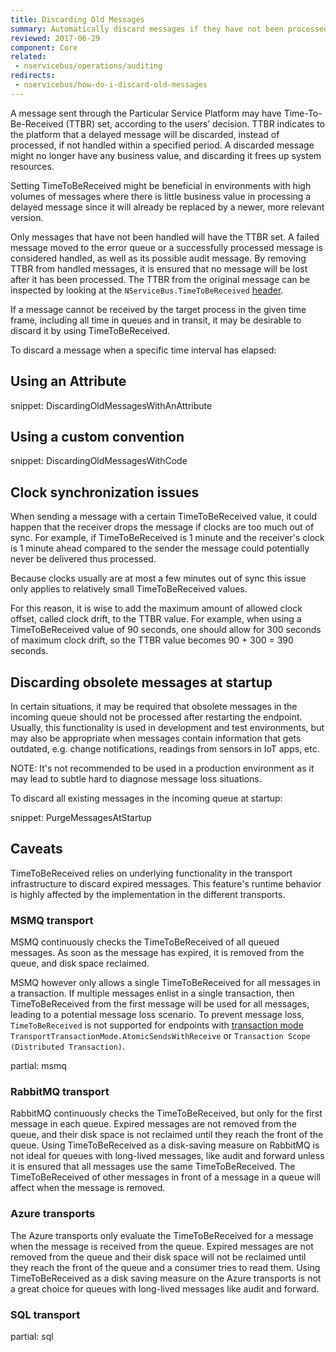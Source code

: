 ```yaml
---
title: Discarding Old Messages
summary: Automatically discard messages if they have not been processed within a given period of time.
reviewed: 2017-06-29
component: Core
related:
 - nservicebus/operations/auditing
redirects:
 - nservicebus/how-do-i-discard-old-messages
---
```


A message sent through the Particular Service Platform may have Time-To-Be-Received (TTBR) set, according to the users’ decision. TTBR indicates to the platform that a delayed message will be discarded, instead of processed, if not handled within a specified period. A discarded message might no longer have any business value, and discarding it frees up system resources.

Setting TimeToBeReceived might be beneficial in environments with high volumes of messages where there is little business value in processing a delayed message since it will already be replaced by a newer, more relevant version.

Only messages that have not been handled will have the TTBR set. A failed message moved to the error queue or a successfully processed message is considered handled, as well as its possible audit message. By removing TTBR from handled messages, it is ensured that no message will be lost after it has been processed. The TTBR from the original message can be inspected by looking at the `NServiceBus.TimeToBeReceived` [header](/nservicebus/messaging/headers.md).

If a message cannot be received by the target process in the given time frame, including all time in queues and in transit, it may be desirable to discard it by using TimeToBeReceived.


To discard a message when a specific time interval has elapsed:


## Using an Attribute

snippet: DiscardingOldMessagesWithAnAttribute


## Using a custom convention

snippet: DiscardingOldMessagesWithCode


## Clock synchronization issues

When sending a message with a certain TimeToBeReceived value, it could happen that the receiver drops the message if clocks are too much out of sync. For example, if TimeToBeReceived is 1 minute and the receiver's clock is 1 minute ahead compared to the sender the message could potentially never be delivered thus processed.

Because clocks usually are at most a few minutes out of sync this issue only applies to relatively small TimeToBeReceived values.

For this reason, it is wise to add the maximum amount of allowed clock offset, called clock drift, to the TTBR value. For example, when using a TimeToBeReceived value of 90 seconds, one should allow for 300 seconds of maximum clock drift, so the TTBR value becomes 90 + 300 = 390 seconds.


## Discarding obsolete messages at startup

In certain situations, it may be required that obsolete messages in the incoming queue should not be processed after restarting the endpoint. Usually, this functionality is used in development and test environments, but may also be appropriate when messages contain information that gets outdated, e.g. change notifications, readings from sensors in IoT apps, etc.

NOTE: It's not recommended to be used in a production environment as it may lead to subtle hard to diagnose message loss situations.

To discard all existing messages in the incoming queue at startup:

snippet: PurgeMessagesAtStartup


## Caveats

TimeToBeReceived relies on underlying functionality in the transport infrastructure to discard expired messages. This feature's runtime behavior is highly affected by the implementation in the different transports.


### MSMQ transport

MSMQ continuously checks the TimeToBeReceived of all queued messages. As soon as the message has expired, it is removed from the queue, and disk space reclaimed. 

MSMQ however only allows a single TimeToBeReceived for all messages in a transaction. If multiple messages enlist in a single transaction, then TimeToBeReceived from the first message will be used for all messages, leading to a potential message loss scenario. To prevent message loss, `TimeToBeReceived` is not supported for endpoints with [transaction mode](/transports/transactions.md) `TransportTransactionMode.AtomicSendsWithReceive` or `Transaction Scope (Distributed Transaction)`.

partial: msmq


### RabbitMQ transport

RabbitMQ continuously checks the TimeToBeReceived, but only for the first message in each queue. Expired messages are not removed from the queue, and their disk space is not reclaimed until they reach the front of the queue. Using TimeToBeReceived as a disk-saving measure on RabbitMQ is not ideal for queues with long-lived messages, like audit and forward unless it is ensured that all messages use the same TimeToBeReceived. The TimeToBeReceived of other messages in front of a message in a queue will affect when the message is removed.


### Azure transports

The Azure transports only evaluate the TimeToBeReceived for a message when the message is received from the queue. Expired messages are not removed from the queue and their disk space will not be reclaimed until they reach the front of the queue and a consumer tries to read them. Using TimeToBeReceived as a disk saving measure on the Azure transports is not a great choice for queues with long-lived messages like audit and forward.


### SQL transport

partial: sql
